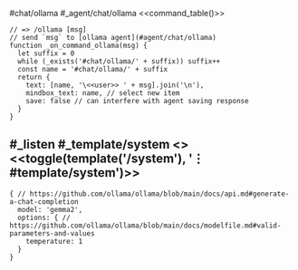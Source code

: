 #chat/ollama #_agent/chat/ollama
<<command_table()>>
```js:js_removed
// => /ollama [msg]
// send `msg` to [ollama agent](#agent/chat/ollama)
function _on_command_ollama(msg) {
  let suffix = 0
  while (_exists('#chat/ollama/' + suffix)) suffix++
  const name = '#chat/ollama/' + suffix
  return {
    text: [name, '\<<user>> ' + msg].join('\n'),
    mindbox_text: name, // select new item
    save: false // can interfere with agent saving response
  }
}
```
#_listen #_template/system
<<system>> <<toggle(template('/system'), '⋮ #template/system')>>
---
```agent
{ // https://github.com/ollama/ollama/blob/main/docs/api.md#generate-a-chat-completion
  model: 'gemma2',
  options: { // https://github.com/ollama/ollama/blob/main/docs/modelfile.md#valid-parameters-and-values
    temperature: 1
  }
}
```